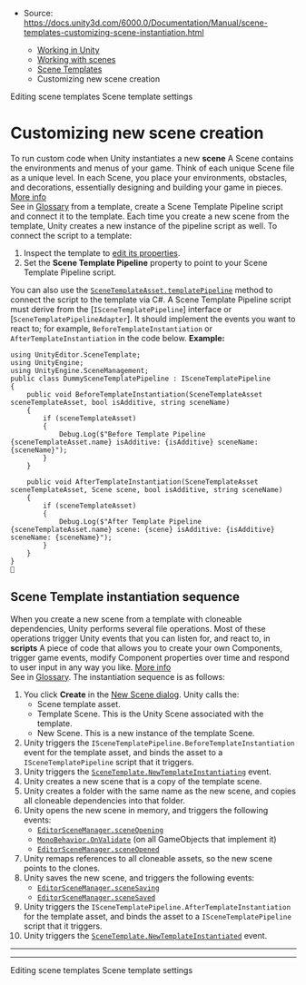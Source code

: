 * Source: https://docs.unity3d.com/6000.0/Documentation/Manual/scene-templates-customizing-scene-instantiation.html

  * [Working in Unity](https://docs.unity3d.com/6000.0/Documentation/Manual/working-in-unity.html)
  * [Working with scenes](https://docs.unity3d.com/6000.0/Documentation/Manual/working-with-scenes.html)
  * [Scene Templates](https://docs.unity3d.com/6000.0/Documentation/Manual/scene-templates.html)
  * Customizing new scene creation


[](https://docs.unity3d.com/6000.0/Documentation/Manual/scene-templates-editing.html)
Editing scene templates
[](https://docs.unity3d.com/6000.0/Documentation/Manual/scene-templates-settings.html)
Scene template settings
# Customizing new scene creation
To run custom code when Unity instantiates a new **scene** A Scene contains the environments and menus of your game. Think of each unique Scene file as a unique level. In each Scene, you place your environments, obstacles, and decorations, essentially designing and building your game in pieces. [More info](https://docs.unity3d.com/6000.0/Documentation/Manual/CreatingScenes.html)  
See in [Glossary](https://docs.unity3d.com/6000.0/Documentation/Manual/Glossary.html#Scene) from a template, create a Scene Template Pipeline script and connect it to the template. Each time you create a new scene from the template, Unity creates a new instance of the pipeline script as well.
To connect the script to a template:
  1. Inspect the template to [edit its properties](https://docs.unity3d.com/6000.0/Documentation/Manual/scene-templates-editing.html).
  2. Set the **Scene Template Pipeline** property to point to your Scene Template Pipeline script.


You can also use the [`SceneTemplateAsset.templatePipeline`](https://docs.unity3d.com/6000.0/Documentation/ScriptReference/SceneTemplate.SceneTemplateAsset-templatePipeline.html) method to connect the script to the template via C#.
A Scene Template Pipeline script must derive from the [`ISceneTemplatePipeline`] interface or [`SceneTemplatePipelineAdapter`]. It should implement the events you want to react to; for example, `BeforeTemplateInstantiation` or `AfterTemplateInstantiation` in the code below.
**Example:**
```
using UnityEditor.SceneTemplate;
using UnityEngine;
using UnityEngine.SceneManagement;
public class DummySceneTemplatePipeline : ISceneTemplatePipeline
{
    public void BeforeTemplateInstantiation(SceneTemplateAsset sceneTemplateAsset, bool isAdditive, string sceneName)
    {
        if (sceneTemplateAsset)
        {
            Debug.Log($"Before Template Pipeline {sceneTemplateAsset.name} isAdditive: {isAdditive} sceneName: {sceneName}");
        }
    }

    public void AfterTemplateInstantiation(SceneTemplateAsset sceneTemplateAsset, Scene scene, bool isAdditive, string sceneName)
    {
        if (sceneTemplateAsset)
        {
            Debug.Log($"After Template Pipeline {sceneTemplateAsset.name} scene: {scene} isAdditive: {isAdditive} sceneName: {sceneName}");
        }
    }
}

```

## Scene Template instantiation sequence
When you create a new scene from a template with cloneable dependencies, Unity performs several file operations. Most of these operations trigger Unity events that you can listen for, and react to, in **scripts** A piece of code that allows you to create your own Components, trigger game events, modify Component properties over time and respond to user input in any way you like. [More info](https://docs.unity3d.com/6000.0/Documentation/Manual/creating-scripts.html)  
See in [Glossary](https://docs.unity3d.com/6000.0/Documentation/Manual/Glossary.html#Scripts).
The instantiation sequence is as follows:
  1. You click **Create** in the [New Scene dialog](https://docs.unity3d.com/6000.0/Documentation/Manual/CreatingScenes.html#new-scene-dialog). Unity calls the: 
     * Scene template asset.
     * Template Scene. This is the Unity Scene associated with the template.
     * New Scene. This is a new instance of the template Scene.
  2. Unity triggers the `ISceneTemplatePipeline.BeforeTemplateInstantiation` event for the template asset, and binds the asset to a `ISceneTemplatePipeline` script that it triggers.
  3. Unity triggers the [`SceneTemplate.NewTemplateInstantiating`](https://docs.unity3d.com/6000.0/Documentation/ScriptReference/SceneTemplate.SceneTemplateService-newSceneTemplateInstantiating.html) event.
  4. Unity creates a new scene that is a copy of the template scene.
  5. Unity creates a folder with the same name as the new scene, and copies all cloneable dependencies into that folder.
  6. Unity opens the new scene in memory, and triggers the following events: 
     * [`EditorSceneManager.sceneOpening`](https://docs.unity3d.com/6000.0/Documentation/ScriptReference/SceneManagement.EditorSceneManager-sceneOpening.html)
     * [`MonoBehavior.OnValidate`](https://docs.unity3d.com/6000.0/Documentation/ScriptReference/MonoBehaviour.OnValidate.html) (on all GameObjects that implement it)
     * [`EditorSceneManager.sceneOpened`](https://docs.unity3d.com/6000.0/Documentation/ScriptReference/SceneManagement.EditorSceneManager-sceneOpened.html)
  7. Unity remaps references to all cloneable assets, so the new scene points to the clones.
  8. Unity saves the new scene, and triggers the following events: 
     * [`EditorSceneManager.sceneSaving`](https://docs.unity3d.com/6000.0/Documentation/ScriptReference/SceneManagement.EditorSceneManager-sceneSaving.html)
     * [`EditorSceneManager.sceneSaved`](https://docs.unity3d.com/6000.0/Documentation/ScriptReference/SceneManagement.EditorSceneManager-sceneSaved.html)
  9. Unity triggers the `ISceneTemplatePipeline.AfterTemplateInstantiation` for the template asset, and binds the asset to a `ISceneTemplatePipeline` script that it triggers.
  10. Unity triggers the [`SceneTemplate.NewTemplateInstantiated`](https://docs.unity3d.com/6000.0/Documentation/ScriptReference/SceneTemplate.SceneTemplateService-newSceneTemplateInstantiated.html) event.


* * *
* * *
[](https://docs.unity3d.com/6000.0/Documentation/Manual/scene-templates-editing.html)
Editing scene templates
[](https://docs.unity3d.com/6000.0/Documentation/Manual/scene-templates-settings.html)
Scene template settings
